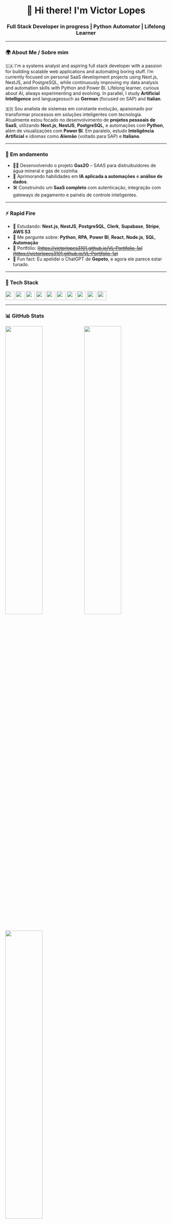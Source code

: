<div align="center">
  <h1>👋 Hi there! I'm Victor Lopes</h1>
  <h3>Full Stack Developer in progress | Python Automator | Lifelong Learner</h3>
</div>

---

### 🌍 About Me / Sobre mim

🇨🇦 I'm a systems analyst and aspiring full stack developer with a passion for building scalable web applications and automating boring stuff. I’m currently focused on personal SaaS development projects using Next.js, NestJS, and PostgreSQL, while continuously improving my data analysis and automation skills with Python and Power BI. Lifelong learner, curious about AI, always experimenting and evolving. In parallel, I study **Artificial Intelligence** and languages ​​such as **German** (focused on SAP) and **Italian**.

🇧🇷 Sou analista de sistemas em constante evolução, apaixonado por transformar processos em soluções inteligentes com tecnologia.  
Atualmente estou focado no desenvolvimento de **projetos pessoais de SaaS**, utilizando **Next.js**, **NestJS**, **PostgreSQL**, e automações com **Python**, além de visualizações com **Power BI**. Em paralelo, estudo **Inteligência Artificial** e idiomas como **Alemão** (voltado para SAP) e **Italiano**.    

---

### 🚀 Em andamento

- 👨‍💻 Desenvolvendo o projeto **Gas2O** – SAAS para distruibuidores de água mineral e gás de cozinha.
- 🧠 Aprimorando habilidades em **IA aplicada a automações** e **análise de dados**.
- 🛠️ Construindo um **SaaS completo** com autenticação, integração com gateways de pagamento e painéis de controle inteligentes.

---

### ⚡ Rapid Fire

- 🌱 Estudando: **Next.js**, **NestJS**, **PostgreSQL**, **Clerk**, **Supabase**, **Stripe**, **AWS S3**
- 💬 Me pergunte sobre: **Python**, **RPA**, **Power BI**, **React**, **Node.js**, **SQL**, **Automação**
- 📂 Portfólio: ~~[https://victorlopes3101.github.io/VL-Portifolio-1a](https://victorlopes3101.github.io/VL-Portifolio-1a)~~
- 🤖 Fun fact: Eu apelidei o ChatGPT de **Gepeto**, e agora ele parece estar tunado.
---

### 🧰 Tech Stack

<div style="display: flex; flex-wrap: wrap; gap: 4px;">
  <img src="https://img.shields.io/badge/Python-306998?logo=python&logoColor=white" height="28" />
  <img src="https://img.shields.io/badge/React-20232A?logo=react&logoColor=61DAFB" height="28" />
  <img src="https://img.shields.io/badge/Next.js-000000?logo=next.js&logoColor=white" height="28" />
  <img src="https://img.shields.io/badge/NestJS-E0234E?logo=nestjs&logoColor=white" height="28" />
  <img src="https://img.shields.io/badge/Node.js-43853D?logo=node.js&logoColor=white" height="28" />
  <img src="https://img.shields.io/badge/PostgreSQL-336791?logo=postgresql&logoColor=white" height="28" />
  <img src="https://img.shields.io/badge/Power%20BI-F2C811?logo=powerbi&logoColor=black" height="28" />
  <img src="https://img.shields.io/badge/GitHub-181717?logo=github&logoColor=white" height="28" />
  <img src="https://img.shields.io/badge/Git-F05032?logo=git&logoColor=white" height="28" />
  <img src="https://img.shields.io/badge/Figma-F24E1E?logo=figma&logoColor=white" height="28" />
</div>

---

### 📊 GitHub Stats

<p align="left">
  <img width="48%" src="https://github-readme-stats.vercel.app/api?username=VictorLopes3101&show_icons=true&theme=default&include_all_commits=true" />
  <img width="48%" src="https://github-readme-stats.vercel.app/api/top-langs/?username=VictorLopes3101&layout=compact&langs_count=6" />
</p>

<p align="left">
  <img width="48%" src="https://streak-stats.demolab.com?user=VictorLopes3101&theme=default" />
</p>

---

### ☕ Apoie meu trabalho

Se curtiu meu trabalho ou algum projeto que ajudei, considere me apoiar!  
<a href="https://buymeacoffee.com/victorlopes3101" target="_blank"><img src="https://img.shields.io/badge/Buy%20Me%20a%20Coffee-fde047?style=for-the-badge&logo=buy-me-a-coffee&logoColor=black" height="36" /></a>

---

🔗 **Vamos conectar:**  
[LinkedIn](https://www.linkedin.com/in/victorlopes3101) | [GitHub](https://github.com/VictorLopes3101)
